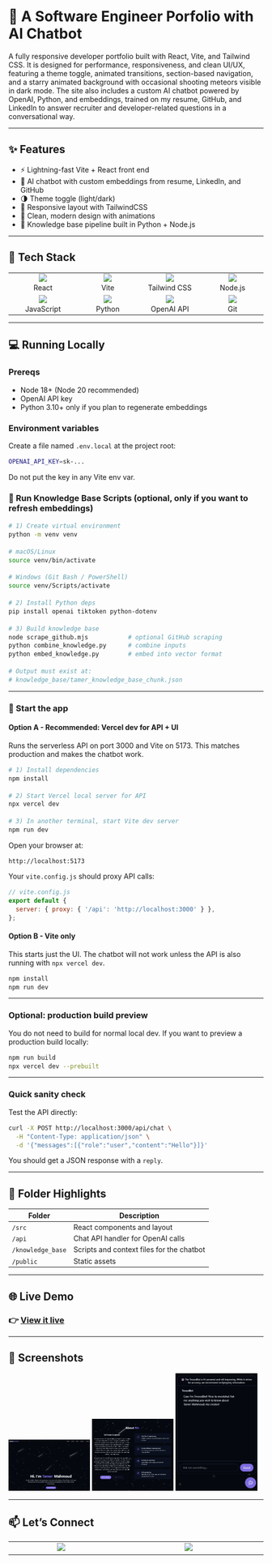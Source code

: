 # 🤖 A Software Engineer Porfolio with AI Chatbot

A fully responsive developer portfolio built with React, Vite, and Tailwind CSS. It is designed for performance, responsiveness, and clean UI/UX, featuring a theme toggle, animated transitions, section-based navigation, and a starry animated background with occasional shooting meteors visible in dark mode. The site also includes a custom AI chatbot powered by OpenAI, Python, and embeddings, trained on my resume, GitHub, and LinkedIn to answer recruiter and developer-related questions in a conversational way.

---

## ✨ Features

- ⚡ Lightning-fast Vite + React front end
- 🤖 AI chatbot with custom embeddings from resume, LinkedIn, and GitHub
- 🌗 Theme toggle (light/dark)
- 📱 Responsive layout with TailwindCSS
- 🎨 Clean, modern design with animations
- 🧪 Knowledge base pipeline built in Python + Node.js

---

## 🔧 Tech Stack

<div align="center">

<table>
  <tr>
    <td align="center" width="240">
      <img src="https://img.shields.io/badge/React-20232A?logo=react&logoColor=61DAFB" width="200" /><br/>React
    </td>
    <td align="center" width="240">
      <img src="https://img.shields.io/badge/Vite-646CFF?logo=vite&logoColor=white" width="200" /><br/>Vite
    </td>
    <td align="center" width="240">
      <img src="https://img.shields.io/badge/Tailwind_CSS-38B2AC?logo=tailwind-css&logoColor=white" width="200" /><br/>Tailwind CSS
    </td>
    <td align="center" width="240">
      <img src="https://img.shields.io/badge/Node.js-339933?logo=node.js&logoColor=white" width="200" /><br/>Node.js
    </td>
  </tr>
  <tr>
    <td align="center" width="240">
      <img src="https://img.shields.io/badge/JavaScript-F7DF1E?logo=javascript&logoColor=black" width="200" /><br/>JavaScript
    </td>
    <td align="center" width="240">
      <img src="https://img.shields.io/badge/Python-3776AB?logo=python&logoColor=white" width="200" /><br/>Python
    </td>
    <td align="center" width="240">
      <img src="https://img.shields.io/badge/OpenAI_API-412991?logo=openai&logoColor=white" width="200" /><br/>OpenAI API
    </td>
    <td align="center" width="240">
      <img src="https://img.shields.io/badge/Git-F05032?logo=git&logoColor=white" width="200" /><br/>Git
    </td>
  </tr>
</table>

</div>

---

## 💻 Running Locally

### Prereqs

- Node 18+ (Node 20 recommended)
- OpenAI API key
- Python 3.10+ only if you plan to regenerate embeddings

### Environment variables

Create a file named `.env.local` at the project root:

```bash
OPENAI_API_KEY=sk-...
```

Do not put the key in any Vite env var.

### 🧠 Run Knowledge Base Scripts (optional, only if you want to refresh embeddings)

```bash
# 1) Create virtual environment
python -m venv venv

# macOS/Linux
source venv/bin/activate

# Windows (Git Bash / PowerShell)
source venv/Scripts/activate

# 2) Install Python deps
pip install openai tiktoken python-dotenv

# 3) Build knowledge base
node scrape_github.mjs           # optional GitHub scraping
python combine_knowledge.py      # combine inputs
python embed_knowledge.py        # embed into vector format

# Output must exist at:
# knowledge_base/tamer_knowledge_base_chunk.json
```

---

### 🚀 Start the app

#### Option A - Recommended: Vercel dev for API + UI

Runs the serverless API on port 3000 and Vite on 5173. This matches production and makes the chatbot work.

```bash
# 1) Install dependencies
npm install

# 2) Start Vercel local server for API
npx vercel dev

# 3) In another terminal, start Vite dev server
npm run dev
```

Open your browser at:

```
http://localhost:5173
```

Your `vite.config.js` should proxy API calls:

```js
// vite.config.js
export default {
  server: { proxy: { '/api': 'http://localhost:3000' } },
};
```

#### Option B - Vite only

This starts just the UI. The chatbot will not work unless the API is also running with `npx vercel dev`.

```bash
npm install
npm run dev
```

---

### Optional: production build preview

You do not need to build for normal local dev. If you want to preview a production build locally:

```bash
npm run build
npx vercel dev --prebuilt
```

---

### Quick sanity check

Test the API directly:

```bash
curl -X POST http://localhost:3000/api/chat \
  -H "Content-Type: application/json" \
  -d '{"messages":[{"role":"user","content":"Hello"}]}'
```

You should get a JSON response with a `reply`.

---

## 🧾 Folder Highlights

| Folder            | Description                               |
| ----------------- | ----------------------------------------- |
| `/src`            | React components and layout               |
| `/api`            | Chat API handler for OpenAI calls         |
| `/knowledge_base` | Scripts and context files for the chatbot |
| `/public`         | Static assets                             |

---

## 🌐 Live Demo

### 👉 [View it live](https://vite-react-portfolio-lime.vercel.app/)

---

## 👀 Screenshots

<p float="left">
  <img src="./screenshots/Screenshot-hero.png" width="32%" alt="Hero Section"/>
  <img src="./screenshots/Screenshot-about.png" width="32%" alt="About Section"/>
  <img src="./screenshots/Screenshot-chatbot.png" width="32%" alt="AI Chatbot"/>
</p>

---

## 📫 Let’s Connect

<div align="center">

<table>
  <tr>
    <td align="center" width="260">
      <a href="https://linkedin.com/in/tmood" target="_blank">
        <img src="https://img.shields.io/badge/LinkedIn-Tamer%20Mahmoud-0A66C2?logo=linkedin&logoColor=white" width="240" />
      </a>
    </td>
    <td align="center" width="380">
      <a href="mailto:tamer.m.mahmoud@gmail.com">
        <img src="https://img.shields.io/badge/Email-tamer.m.mahmoud@gmail.com-D14836?logo=gmail&logoColor=white" width="360" />
      </a>
    </td>
  </tr>
</table>

</div>
